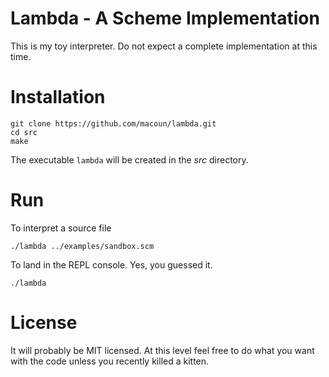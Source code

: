 # Lambda - A Scheme Implementation

This is my toy interpreter. Do not expect a complete implementation at this time.

# Installation

	git clone https://github.com/macoun/lambda.git
	cd src
	make

The executable `lambda` will be created in the _src_ directory.

# Run

To interpret a source file

	./lambda ../examples/sandbox.scm

To land in the REPL console. Yes, you guessed it.

	./lambda

# License

It will probably be MIT licensed. At this level feel free to do what you want with the code unless you recently killed a kitten.
